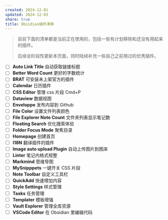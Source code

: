 ```yaml
---
created: 2024-12-01
updated: 2024-12-03
share: true
title: Obsidian插件清单
---
```


> 目前下面的清单都是当前正在使用的，包括一些有计划移除和还没有用起来的插件。
> 
> 后续会阶段性更新本页面，同时陆续补充一些自己之前用过的优秀插件。

- [ ] **Auto Link Title** 自动获取链接标题
- [ ] **Better Word Count** 更好的字数统计
- [ ] **BRAT** 可安装未上架官方的插件
- [ ] **Calendar** 日历插件
- [ ] **CSS Editor** 管理 css 片段 Cmd+P
- [ ] **Dataview** 数据视图
- [ ] **Enveloppe** 发布内容到 Github
- [ ] **File Color** 设置文件列表颜色
- [ ] **File Explorer Note Count** 文件夹列表显示笔记数
- [ ] **Floating Search** 优化搜索体验
- [ ] **Folder Focus Mode** 聚焦目录
- [ ]  **Homepage** 创建首页
- [ ] **I18N** 翻译插件的插件
- [ ]  **Image auto upload Plugin** 自动上传图片到图床
- [ ] **Linter** 笔记内格式规整
- [ ] **Markmind** 思维导图
- [ ] **MySnipppets** 一键开关 CSS 片段
- [ ] **Note Toolbar** 自定义工具栏
- [ ] **QuickAdd** 快速增加内容
- [ ] **Style Settings** 样式管理
- [ ] **Tasks** 任务管理
- [ ] **Templater** 模板增强
- [ ] **Vault Explorer** 管理全库资源
- [ ] **VSCode Editor** 在 Obsidian 里编辑代码
